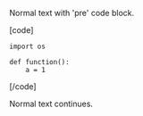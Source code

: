Normal text with 'pre' code block.

[code]

    import os
    
    def function():
        a = 1
    
[/code]

Normal text continues.
